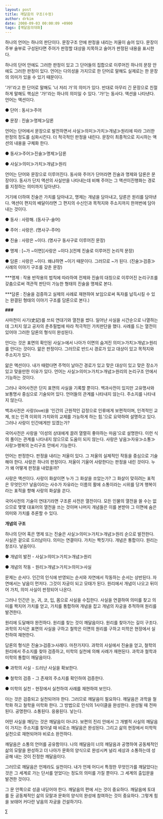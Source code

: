 ```yaml
---
layout: post
title: 깨달음의 구조(수정)
author: drkim
date: 2008-09-03 00:00:09 +0900
tags: [깨달음의대화]
---
```

하나의 언어는 하나의 판단이다. 문장구조 안에 판정을 내리는 저울이 숨어 있다. 문장이 주부 술부로 구성된다면 주어가 판정할 대상을 지목하고 술어가 판정된 내용을 표시한다. 

하나의 단어 안에도 그러한 판정이 있고 그 단어들의 집합으로 이루어진 하나의 문장 안에도 그러한 판정이 있다. 언어는 다의성을 가지므로 한 단어로 말해도 실제로는 한 문장의 의미가 있을 수 있기 때문이다. 

'가!'라고 한 단어로 말해도 '너 저리 가'의 의미가 있다. 반대로 아무리 긴 문장으로 친절하게 말해도 핵심은 '가!'라는 하나의 의미일 수 있다. '가!'는 동사다. 액션을 나타낸다. 언어는 액션이다.

● 단어 : 동사≫주어

● 문장 : 진술≫명제≫담론

언어는 단어에서 문장으로 발전하면서 사실≫의미≫가치≫개념≫원리에 따라 그러한 판정의 정도를 심화시킨다. 더 적극적인 판정을 내린다. 문장이 최종적으로 지시하는 액션의 내용을 구체화 한다. 

● 동사≫주어≫진술≫명제≫담론

● 사실≫의미≫가치≫개념≫원리

언어는 단어와 문장으로 이루어진다. 동사와 주어가 단어라면 진술과 명제와 담론은 문장이다. 동사가 단지 액션의 사실만을 나타내는데 비해 주어는 그 액션이진행화는 경로를 지정하는 의미까지 담아낸다. 

거기에 더하여 진술은 가치를 담아내고, 명제는 개념을 담아내고, 담론은 원리를 담아낸다. 액션이 편지의 배달이라면 그 편지의 수신인과 목적지와 주소지까지 한꺼번에 담아내는 것이다. 

● 동사 : 사랑해. (동사구-술어) 

● 주어 : 사랑은. (명사구-주어)

● 진술 : 사랑은 ~이다. (명사구 동사구로 이루어진 문장) 

● 명제 : \[~가 ~이면][사랑은 ~이다.\](전제 진술로 이루어진 논리적 문장)

● 담론 : 사랑은 ~이다. 왜냐하면 ~이기 때문이다. 그러므로 ~가 된다. (진술≫검증≫사례의 이야기 구조를 갖춘 문장)

\***명제 : 작용 반작용의 법칙에 따라하여 전제와 진술의 대칭으로 이루어진 논리구조를 갖춤으로써 객관적 판단이 가능한 형태의 진술을 명제로 본다. 

\***담론 : 진술을 검증하고 실제의 사례로 재현하여 보임으로써 독자를 납득시킬 수 있는 완결된 형태의 이야기 구조를 담론으로 본다.)

**###**

사마천이 사기(史記)를 쓰되 연대기와 열전을 썼다. 일어난 사실을 시간순으로 나열하는데 그치지 않고 공자의 춘추필법에 따라 적극적인 가치판단을 했다. 사례를 드는 열전이 있어야 그러한 담론의 형식이 완성된다. 

안다는 것은 표면의 확인된 사실≫에서 나아가 이면의 숨겨진 의미≫가치≫개념≫원리를 안다는 것이다. 앎은 판정이다. 그러므로 반드시 경로가 있고 대상이 있고 목적지와 주소지가 있다. 

앎은 액션이다. 내가 때렸다면 주먹이 날아간 경로가 있고 맞은 대상이 있고 맞은 장소가 있고 맞을만한 이유가 있다. 언어는 사실≫의미≫가치≫개념≫원리의 논리구조 안에서 기능하는 것이다. 

그러나 국어사전은 단지 표면의 사실을 기록할 뿐이다. 백과사전이 있지만 고유명사와 보통명사 중심으로 기술되어 있다. 언어들의 관계를 나타내지 않는다. 주소지를 나타내지 않는다. 

백과사전은 사랑(love)을 '인간의 근원적인 감정으로 인류에게 보편적이며, 인격적인 교제, 또는 인격 이외의 가치와의 교제를 가능하게 하는 힘.'으로 요약하여 설명하고 있다. 그러나 사랑이 인간에게만 있겠는가?

국어사전은 사랑을 '이성의 상대에게 끌려 열렬히 좋아하는 마음'으로 설명한다. 이런 식의 풀이는 관계를 나타내지 않으므로 도움이 되지 않는다. 사랑은 낳음≫자유≫소통≫사랑≫행복의 논리구조 안에서 기능한다. 

언어는 판정한다. 판정을 내리는 저울이 있다. 그 저울의 실제적인 작동을 중심으로 기술해야 한다. 사랑은 하나의 판정이다. 저울이 기울어 사랑한다는 판정을 내린 것이다. 누가 왜 어떻게 판정을 내렸을까?

사랑은 액션이다. 사랑이 화살이면 누가 그 화살을 쏘았는가? 그 화살이 맞히려는 표적은 무엇인가? 낳음이라는 사수가 자유라는 이름의 활에 소통이라는 시위를 당겨 행복이라는 표적을 향해 사랑의 화살을 쏜다. 

국어사전의 기술이 연대기라면 구조론 사전은 열전이다. 모든 인물의 열전을 쓸 수는 없으므로 몇몇 대표어의 열전을 쓰는 것이며 나머지 개념들은 이를 본받아 그 이면에 숨은 의미와 가치를 추론할 수 있다. 

**개념의 구조**

하나의 단어 혹은 명제 또는 진술은 사실≫의미≫가치≫개념≫원리 순으로 발전한다. 사실은 겉으로 드러남이다. 의미는 연결이다. 가치는 짝짓기다. 개념은 통합이다. 원리는 창조다. 낳음이다.

● 개념의 발전 - 사실≫의미≫가치≫개념≫원리

● 개념의 작동 - 원리≫개념≫가치≫의미≫사실

문제는 순서다. 인간의 인식에 반영되는 순서와 자연에서 작동하는 순서는 상반된다. 자연에서는 낳음이 먼저다. 그것이 자궁이 되고 모태가 된다. 원리에서 개념이 나오고 뒤이어 가치, 의미 사실이 판정되어 나온다.

그러나 인간은 눈, 귀, 코, 입, 몸으로 사실을 수집한다. 사실을 연결하여 의미를 찾고 의미를 짝지어 가치를 얻고, 가치를 통합하여 개념을 잡고 개념의 자궁을 추적하여 원리를 발견한다. 

원리에 도달해야 완전하다. 원리를 찾는 것이 깨달음이다. 원리를 찾아가는 길이 구조다. 과학의 지식은 표면의 사실을 구하고 철학은 이면의 원리를 구하고 미학은 현장에서 실천하여 재현한다. 

담론의 형식은 진술≫검증≫사례다. 마찬가지다. 과학의 사실에서 진술을 얻고, 철학의 원리에서 주소지를 찾아 검증하고, 미학의 실천에 의해 사례가 재현된다. 과학과 철학과 미학의 통합이 깨달음이다. 

● 과학의 사실 - 드러난 사실을 확보한다.

● 철학의 검증 - 그 존재의 주소지를 확인하여 검증한다. 

● 미학의 실천 - 현장에서 실천하여 사례를 재현하여 보인다. 

아는 것은 검증되고 실천되어야 한다. 그러므로 깨달음이 필요하다. 깨달음은 과학을 철학화 하고 철학을 미학화 한다. 그 방법으로 인식의 1사이클을 완성한다. 완성될 때 전파된다. 공명한다. 소통된다. 응용된다. 낳는다. 

어떤 사실을 깨닫는 것은 깨달음이 아니다. 보편의 진리 안에서 그 개별적 사실의 깨달음이 가지는 주소지를 찾아낼 때 비로소 깨달음은 완성된다. 그리고 삶의 현장에서 미학적 실천으로 재현되어야 비로소 완전하다. 

깨달음은 소통의 언어를 공유함이다. 나의 깨달음이 너의 깨달음과 공명하여 공동체적인 삶의 모랄을 완성하고 더 나아가 문화의 양식으로 완성시켜 널리 세상과 소통하는데 성공해 내는 것이 진정한 깨달음이다. 

그러므로 깨달음은 언제라도 실천이다. 내가 언제 어디서 특정한 무엇인가를 깨달았다는 것은 그 세계로 가는 단서를 얻었다는 정도의 의미를 가질 뿐이다. 그 세계의 출입문을 발견한 것이다. 

그 문 안쪽으로 성큼 내딛어야 한다. 깨달음의 편에 서는 것이 중요하다. 깨달음에 토대를 둔 공동체적인 삶의 모랄과 문화의 양식의 완성에 참여하는 것이 중요하다. 그렇게 힘을 보태어 커다란 낳음의 자궁을 건설하기다. 



∑